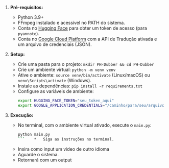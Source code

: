 1.  **Pré-requisitos:**
    *   Python 3.9+
    *   FFmpeg instalado e acessível no PATH do sistema.
    *   Conta no [Hugging Face](https://huggingface.co/) para obter um token de acesso (para `pyannote`).
    *   Conta no [Google Cloud Platform](https://cloud.google.com/) com a API de Tradução ativada e um arquivo de credenciais (JSON).

2.  **Setup:**
    *   Crie uma pasta para o projeto: `mkdir PH-Dubber && cd PH-Dubber`
    *   Crie um ambiente virtual: `python -m venv venv`
    *   Ative o ambiente: `source venv/bin/activate` (Linux/macOS) ou `venv\Scripts\activate` (Windows).
    *   Instale as dependências: `pip install -r requirements.txt`
    *   Configure as variáveis de ambiente:
        ```bash
        export HUGGING_FACE_TOKEN="seu_token_aqui"
        export GOOGLE_APPLICATION_CREDENTIALS="/caminho/para/seu/arquivo.json"
        ```

3.  **Execução:**
    *   No terminal, com o ambiente virtual ativado, execute o `main.py`:
        ```bash
        python main.py
        ```    *   Siga as instruções no terminal.
    *   Insira como input um video de outro idioma
    *   Aguarde o sistema.
    *   Retornará com um output 
